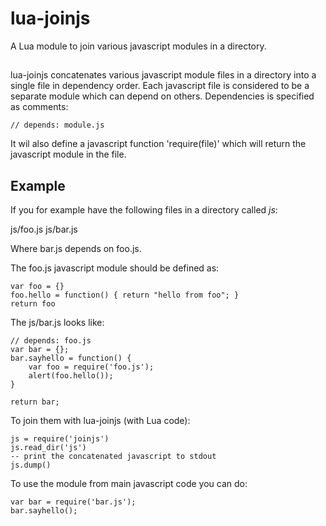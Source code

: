 # lua-joinjs

A Lua module to join various javascript modules in a directory.

##

lua-joinjs concatenates various javascript module files in a directory
into a single file in dependency order. Each javascript file is
considered to be a separate module which can depend on others.
Dependencies is specified as comments:

```
// depends: module.js
```

It wil also define a javascript function 'require(file)' which will
return the javascript module in the file.


## Example ##
If you for example have the following files in a directory called _js_:

 js/foo.js
 js/bar.js


Where bar.js depends on foo.js.

The foo.js javascript module should be defined as:
```
var foo = {}
foo.hello = function() { return "hello from foo"; }
return foo
```

The js/bar.js looks like:
```
// depends: foo.js
var bar = {};
bar.sayhello = function() {
    var foo = require('foo.js');
    alert(foo.hello());
}

return bar;
```

To join them with lua-joinjs (with Lua code):
```
js = require('joinjs')
js.read_dir('js')
-- print the concatenated javascript to stdout
js.dump()
```

To use the module from main javascript code you can do:
```
var bar = require('bar.js');
bar.sayhello();
```
